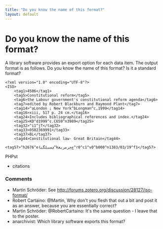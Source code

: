 ```yaml
---
title: "Do you know the name of this format?"
layout: default
---
```

Do you know the name of this format?
=====================
A library software provides an export option for each data item. The
output format is as follows. Do you know the name of this format? Is it
a standard format?

    <?xml version="1.0" encoding="UTF-8"?>
    <ISO>
        <tag1>4506</tag1>  
        <tag5>Constitutional reform</tag5>  
        <tag6>the Labour government's constitutional reform agenda</tag6>  
        <tag7>edited by Robert Blackburn and Raymond Plant</tag7>  
        <tag14>^aLondon ; New York^bLongman^c,1999</tag14>  
        <tag16>xiii, 517 p. 24 cm.</tag16>  
        <tag24>Includes bibliographical references and index.</tag24>  
        <tag25>KD^d1999^c.C659^n3989</tag25>  
        <tag32>^i1^jT</tag32>  
        <tag33>0582369991</tag33>  
        <tag37>BL</tag37>  
        <tag44>Constitutional law- Great Britain</tag44>  
        <tag57>^h2676^eی‌س‍ی‍ل‍گ‍ن‍ا^kع‌ج‍رم‍ری‍غ‍^r0^c1^v0^b000^n1383/03/19^f1</tag57>

PHPst

<ul class="tags"><li class="tag">citations</li></ul>

### Comments ###
* Martin Schröder: See http://forums.zotero.org/discussion/28127/iso-format/
* Robert Cartaino: @Martin, Why don't you flesh that out a bit and post it as an answer,
because you are essentially correct?
* Martin Schröder: @RobertCartaino: It's the same question - I leave that to the poster.
* anarchivist: Which library software exports this format?


